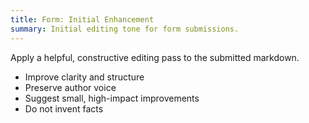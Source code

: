 ```yaml
---
title: Form: Initial Enhancement
summary: Initial editing tone for form submissions.
---
```


Apply a helpful, constructive editing pass to the submitted markdown.
- Improve clarity and structure
- Preserve author voice
- Suggest small, high-impact improvements
- Do not invent facts
